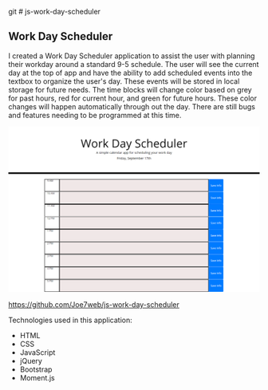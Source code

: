 git # js-work-day-scheduler

## Work Day Scheduler 


I created a Work Day Scheduler application to assist the user with planning their workday around a standard 9-5 schedule. The user will see the current day at the top of app and have the ability to add scheduled events into the textbox to organize the user's day. These events will be stored in local storage for future needs.  The time blocks will change color based on grey for past hours, red for current hour, and green for future hours. These color changes will happen automatically through out the day.  There are still bugs and features needing to be programmed at this time.



![screenshot](assets/images/screenshot-workday.png)

https://github.com/Joe7web/js-work-day-scheduler

Technologies used in this application:
- HTML
- CSS
- JavaScript
- jQuery
- Bootstrap
- Moment.js

 




